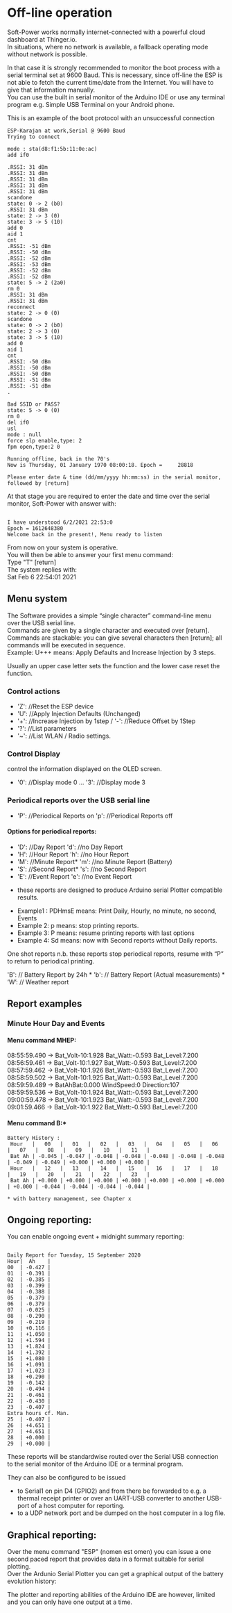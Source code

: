 # Off-line operation
Soft-Power works normally internet-connected with a powerful cloud dashboard at Thinger.io.  
In situations, where no network is available, a fallback operating mode without network is possible.  

In that case it is strongly recommended to monitor the boot process with a serial terminal set at 9600 Baud.
This is necessary, since off-line the ESP is not able to fetch the current time/date from the Internet. You will have to give that information manually.  
You can use the built in serial monitor of the Arduino IDE or use any terminal program e.g. Simple USB Terminal on your Android phone.  

This is an example of the boot protocol with an unsuccessful connection  

```
ESP-Karajan at work,Serial @ 9600 Baud
Trying to connect

mode : sta(d8:f1:5b:11:0e:ac)
add if0

.RSSI: 31 dBm
.RSSI: 31 dBm
.RSSI: 31 dBm
.RSSI: 31 dBm
.RSSI: 31 dBm
scandone
state: 0 -> 2 (b0)
.RSSI: 31 dBm
state: 2 -> 3 (0)
state: 3 -> 5 (10)
add 0
aid 1
cnt 
.RSSI: -51 dBm
.RSSI: -50 dBm
.RSSI: -52 dBm
.RSSI: -53 dBm
.RSSI: -52 dBm
.RSSI: -52 dBm
state: 5 -> 2 (2a0)
rm 0
.RSSI: 31 dBm
.RSSI: 31 dBm
reconnect
state: 2 -> 0 (0)
scandone
state: 0 -> 2 (b0)
state: 2 -> 3 (0)
state: 3 -> 5 (10)
add 0
aid 1
cnt 
.RSSI: -50 dBm
.RSSI: -50 dBm
.RSSI: -50 dBm
.RSSI: -51 dBm
.RSSI: -51 dBm
.

Bad SSID or PASS?
state: 5 -> 0 (0)
rm 0
del if0
usl
mode : null
force slp enable,type: 2
fpm open,type:2 0

Running offline, back in the 70's
Now is Thursday, 01 January 1970 08:00:18. Epoch =     28818

Please enter date & time (dd/mm/yyyy hh:mm:ss) in the serial monitor, followed by [return]
```

At that stage you are required to enter the date and time over the serial monitor, Soft-Power with answer with:
```

I have understood 6/2/2021 22:53:0
Epoch = 1612648380
Welcome back in the present!, Menu ready to listen
```

From now on your system is operative.  
You will then be able to answer your first menu command:  
Type "T" [return]  
The system replies with:  
Sat Feb  6 22:54:01 2021 

## Menu system

The Software provides a simple “single character” command-line menu over the USB serial line.  
Commands are given by a single character and executed over [return].  
Commands are stackable: you can give several characters then [return]; all commands will be executed in sequence.  
Example: U+++ 	means: Apply Defaults and Increase Injection by 3 steps.

Usually an upper case letter sets the function and the lower case reset the function.

### Control actions
- 'Z':  //Reset the ESP device
- 'U':  //Apply Injection Defaults (Unchanged)
- '+':  //Increase Injection by 1step   /     '-':   //Reduce Offset by 1Step
- '?':  //List parameters
- '~':  //List WLAN / Radio settings.

### Control Display
control the information displayed on the OLED screen.
- '0': //Display mode 0  ...  '3': //Display mode 3

### Periodical reports over the USB serial line

- 'P': //Periodical Reports on 		'p': //Periodical Reports off

#### Options for periodical reports:
- 'D':  //Day Report  		'd':  //no Day Report
- 'H':  //Hour Report		  'h':  //no Hour Report
- 'M': //Minute Report*		'm':  //no Minute Report     (Battery)
- 'S':  //Second Report*	's':  //no Second Report     
- 'E':  //Event Report		'e':  //no Event Report
* these reports are designed to produce Arduino serial Plotter compatible results.

- Example1 : PDHmsE 	means: Print Daily, Hourly, no minute, no second, Events 
- Example 2: p 		means: stop printing reports.
- Example 3: P 		means: resume printing reports with last options
- Example 4: Sd		means: now with Second reports without Daily reports.

One shot reports
n.b. these reports stop periodical reports, resume with “P” to return to periodical printing.

'B':  // Battery Report by 24h * 
'b':  // Battery Report (Actual measurements) *
‘W’: // Weather report
 
## Report examples

### Minute Hour Day and Events
#### Menu command MHEP:
08:55:59.490 -> Bat_Volt-10:1.928 Bat_Watt:-0.593 Bat_Level:7.200   
08:56:59.461 -> Bat_Volt-10:1.927 Bat_Watt:-0.593 Bat_Level:7.200   
08:57:59.462 -> Bat_Volt-10:1.926 Bat_Watt:-0.593 Bat_Level:7.200   
08:58:59.502 -> Bat_Volt-10:1.925 Bat_Watt:-0.593 Bat_Level:7.200   
08:59:59.489 -> BatAhBat:0.000  WindSpeed:0 Direction:107  
08:59:59.536 -> Bat_Volt-10:1.924 Bat_Watt:-0.593 Bat_Level:7.200   
09:00:59.478 -> Bat_Volt-10:1.923 Bat_Watt:-0.593 Bat_Level:7.200   
09:01:59.466 -> Bat_Volt-10:1.922 Bat_Watt:-0.593 Bat_Level:7.200  

#### Menu command B:*
```
Battery History :
 Hour   |   00   |   01   |   02   |   03   |   04   |   05   |   06   |   07   |   08   |   09   |   10   |   11   |
 Bat Ah | -0.045 | -0.047 | -0.048 | -0.048 | -0.048 | -0.048 | -0.048 | -0.049 | -0.049 | +0.000 | +0.000 | +0.000 |
 Hour   |   12   |   13   |   14   |   15   |   16   |   17   |   18   |   19   |   20   |   21   |   22   |   23   |
 Bat Ah | +0.000 | +0.000 | +0.000 | +0.000 | +0.000 | +0.000 | +0.000 | +0.000 | -0.044 | -0.044 | -0.044 | -0.044 |

* with battery management, see Chapter x
```

## Ongoing reporting:
You can enable ongoing event + midnight summary reporting:
```

Daily Report for Tuesday, 15 September 2020 
Hour|  Ah    |
00  | -0.427 |
01  | -0.391 |
02  | -0.385 |
03  | -0.399 |
04  | -0.388 |
05  | -0.379 |
06  | -0.379 |
07  | -0.025 |
08  | -0.290 |
09  | -0.219 |
10  | +0.116 |
11  | +1.050 |
12  | +1.594 |
13  | +1.824 |
14  | +1.392 |
15  | +1.080 |
16  | +1.091 |
17  | +1.023 |
18  | +0.290 |
19  | -0.142 |
20  | -0.494 |
21  | -0.461 |
22  | -0.430 |
23  | -0.407 |
Extra hours cf. Man.
25  | -0.407 |
26  | +4.651 |
27  | +4.651 |
28  | +0.000 |
29  | +0.000 |
```

These reports will be standardwise routed over the Serial USB connection to the serial monitor of the Arduino IDE or a terminal program. 

They can also be configured to be issued   
- to Serial1 on pin D4 (GPIO2) and from there be forwarded to e.g. a thermal receipt printer or over an UART-USB converter to another USB-port of a host computer for reporting.  
- to a UDP network port and be dumped on the host computer in a log file.  

## Graphical reporting:
Over the menu command "ESP" (nomen est omen)  you can issue a one second paced report that provides data in a format suitable for serial plotting.  
Over the Ardunio Serial Plotter you can get a graphical output of the battery evolution history:  

The plotter and reporting abilities of the Arduino IDE are however, limited and you can only have one output at a time.
